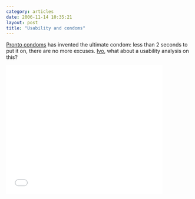 ```yaml
---
category: articles
date: 2006-11-14 10:35:21
layout: post
title: "Usability and condoms"
---
```


<p><a href="http://www.prontocondoms.co.za/">Pronto condoms</a> has invented the ultimate condom: less than 2 seconds to put it on, there are no more excuses. <a href="http://ivogomes.com">Ivo</a>, what about a usability analysis on this?</p><p><embed src="//www.youtube.com/v/QcqRSfYUfYI" width="425" height="350" type="application/x-shockwave-flash" wmode="transparent"></embed></p>
